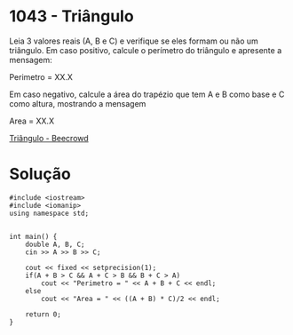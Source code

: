# 1043 - Triângulo

Leia 3 valores reais (A, B e C) e verifique se eles formam ou não um triângulo. Em caso positivo, calcule o perímetro do triângulo e apresente a mensagem:

Perimetro = XX.X

Em caso negativo, calcule a área do trapézio que tem A e B como base e C como altura, mostrando a mensagem

Area = XX.X

[Triângulo - Beecrowd](https://www.beecrowd.com.br/judge/pt/problems/view/1043)

# Solução

```
#include <iostream>
#include <iomanip>
using namespace std;


int main() {
    double A, B, C;
    cin >> A >> B >> C;

    cout << fixed << setprecision(1);
    if(A + B > C && A + C > B && B + C > A)
        cout << "Perimetro = " << A + B + C << endl;
    else
        cout << "Area = " << ((A + B) * C)/2 << endl;

    return 0;
}
```